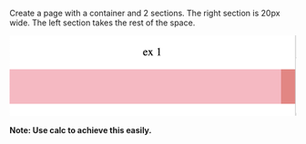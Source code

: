 Create a page with a container and 2 sections.
The right section is 20px wide.
The left section takes the rest of the space.

![](./p1.png)

**Note: Use calc to achieve this easily.**


